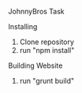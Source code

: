 JohnnyBros Task
 
Installing

1) Clone repository
2) run "npm install"

Building Website
1) run "grunt build"